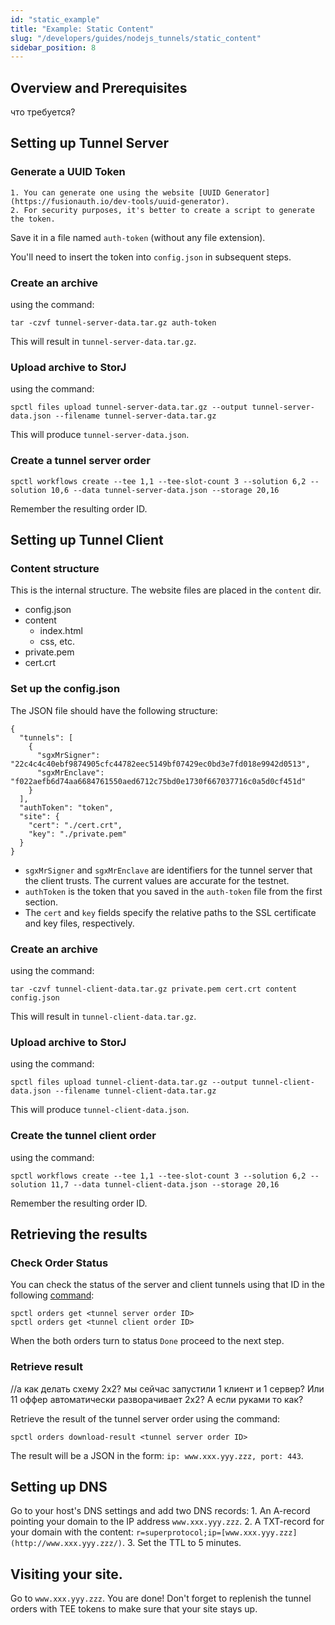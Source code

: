 ```yaml
---
id: "static_example"
title: "Example: Static Content"
slug: "/developers/guides/nodejs_tunnels/static_content"
sidebar_position: 8
---
```

 
## Overview and Prerequisites

что требуется?

## Setting up Tunnel Server

### Generate a UUID Token

    1. You can generate one using the website [UUID Generator](https://fusionauth.io/dev-tools/uuid-generator).
    2. For security purposes, it's better to create a script to generate the token.

Save it in a file named `auth-token` (without any file extension).

You'll need to insert the token into `config.json` in subsequent steps.

### Create an archive 

using the command:

```
tar -czvf tunnel-server-data.tar.gz auth-token
```

This will result in `tunnel-server-data.tar.gz`.

### Upload archive to StorJ 

using the command:

```
spctl files upload tunnel-server-data.tar.gz --output tunnel-server-data.json --filename tunnel-server-data.tar.gz
```
This will produce `tunnel-server-data.json`.

### Create a tunnel server order

```
spctl workflows create --tee 1,1 --tee-slot-count 3 --solution 6,2 --solution 10,6 --data tunnel-server-data.json --storage 20,16
```

Remember the resulting order ID.

## Setting up Tunnel Client

### Content structure

This is the internal structure. The website files are placed in the `content` dir.

- config.json
- content
    - index.html
    - css, etc.
- private.pem
- cert.crt

### Set up the config.json 

The JSON file should have the following structure:

```
{
  "tunnels": [
    {
      "sgxMrSigner": "22c4c4c40ebf9874905cfc44782eec5149bf07429ec0bd3e7fd018e9942d0513",
      "sgxMrEnclave": "f022aefb6d74aa6684761550aed6712c75bd0e1730f667037716c0a5d0cf451d"
    }
  ],
  "authToken": "token",
  "site": {
    "cert": "./cert.crt",
    "key": "./private.pem"
  }
}
```

* `sgxMrSigner` and `sgxMrEnclave` are identifiers for the tunnel server that the client trusts. The current values are accurate for the testnet.
* `authToken` is the token that you saved in the `auth-token` file from the first section.
* The `cert` and `key` fields specify the relative paths to the SSL certificate and key files, respectively.

### Create an archive 

using the command:

```
tar -czvf tunnel-client-data.tar.gz private.pem cert.crt content config.json
```
This will result in `tunnel-client-data.tar.gz`. 

### Upload archive to StorJ 

using the command:

```
spctl files upload tunnel-client-data.tar.gz --output tunnel-client-data.json --filename tunnel-client-data.tar.gz
```
This will produce `tunnel-client-data.json`.

### Create the tunnel client order 

using the command:

```
spctl workflows create --tee 1,1 --tee-slot-count 3 --solution 6,2 --solution 11,7 --data tunnel-client-data.json --storage 20,16
```

Remember the resulting order ID.

## Retrieving the results

### Check Order Status

You can check the status of the server and client tunnels using that ID in the following [command](/developers/cli_commands/orders/get):

```
spctl orders get <tunnel server order ID>
spctl orders get <tunnel client order ID>
```

When the both orders turn to status `Done` proceed to the next step.

### Retrieve result

<Highlight color="red">//а как делать схему 2х2? мы сейчас запустили 1 клиент и 1 сервер? Или 11 оффер автоматически разворачивает 2х2? А если руками то как?</Highlight>

Retrieve the result of the tunnel server order using the command:

```
spctl orders download-result <tunnel server order ID>
```

The result will be a JSON in the form: `ip: www.xxx.yyy.zzz, port: 443`.

## Setting up DNS

Go to your host's DNS settings and add two DNS records:
    1. An A-record pointing your domain to the IP address `www.xxx.yyy.zzz`.
    2. A TXT-record for your domain with the content: 
`r=superprotocol;ip=[www.xxx.yyy.zzz](http://www.xxx.yyy.zzz/)`.
    3. Set the TTL to 5 minutes.

## Visiting your site.

Go to `www.xxx.yyy.zzz`. You are done! Don't forget to replenish the tunnel orders with TEE tokens to make sure that your site stays up.

